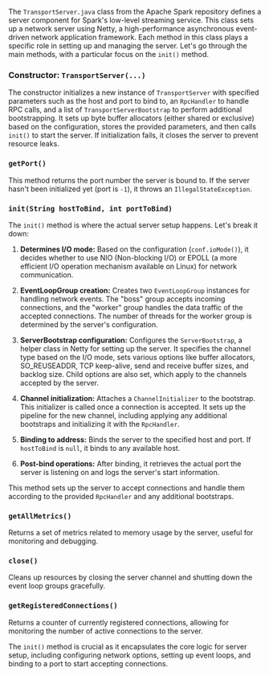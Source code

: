 The `TransportServer.java` class from the Apache Spark repository defines a server component for Spark's low-level streaming service. This class sets up a network server using Netty, a high-performance asynchronous event-driven network application framework. Each method in this class plays a specific role in setting up and managing the server. Let's go through the main methods, with a particular focus on the `init()` method.

### Constructor: `TransportServer(...)`

The constructor initializes a new instance of `TransportServer` with specified parameters such as the host and port to bind to, an `RpcHandler` to handle RPC calls, and a list of `TransportServerBootstrap` to perform additional bootstrapping. It sets up byte buffer allocators (either shared or exclusive) based on the configuration, stores the provided parameters, and then calls `init()` to start the server. If initialization fails, it closes the server to prevent resource leaks.

### `getPort()`

This method returns the port number the server is bound to. If the server hasn't been initialized yet (port is `-1`), it throws an `IllegalStateException`.

### `init(String hostToBind, int portToBind)`

The `init()` method is where the actual server setup happens. Let's break it down:

1. **Determines I/O mode:** Based on the configuration (`conf.ioMode()`), it decides whether to use NIO (Non-blocking I/O) or EPOLL (a more efficient I/O operation mechanism available on Linux) for network communication.

2. **EventLoopGroup creation:** Creates two `EventLoopGroup` instances for handling network events. The "boss" group accepts incoming connections, and the "worker" group handles the data traffic of the accepted connections. The number of threads for the worker group is determined by the server's configuration.

3. **ServerBootstrap configuration:** Configures the `ServerBootstrap`, a helper class in Netty for setting up the server. It specifies the channel type based on the I/O mode, sets various options like buffer allocators, SO_REUSEADDR, TCP keep-alive, send and receive buffer sizes, and backlog size. Child options are also set, which apply to the channels accepted by the server.

4. **Channel initialization:** Attaches a `ChannelInitializer` to the bootstrap. This initializer is called once a connection is accepted. It sets up the pipeline for the new channel, including applying any additional bootstraps and initializing it with the `RpcHandler`.

5. **Binding to address:** Binds the server to the specified host and port. If `hostToBind` is `null`, it binds to any available host.

6. **Post-bind operations:** After binding, it retrieves the actual port the server is listening on and logs the server's start information.

This method sets up the server to accept connections and handle them according to the provided `RpcHandler` and any additional bootstraps.

### `getAllMetrics()`

Returns a set of metrics related to memory usage by the server, useful for monitoring and debugging.

### `close()`

Cleans up resources by closing the server channel and shutting down the event loop groups gracefully.

### `getRegisteredConnections()`

Returns a counter of currently registered connections, allowing for monitoring the number of active connections to the server.

The `init()` method is crucial as it encapsulates the core logic for server setup, including configuring network options, setting up event loops, and binding to a port to start accepting connections.
